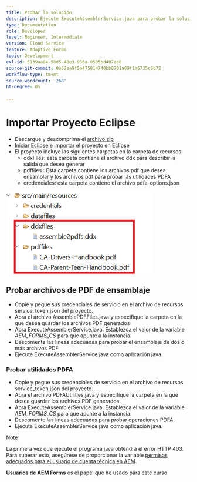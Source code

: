 ```yaml
---
title: Probar la solución
description: Ejecute ExecuteAssemblerService.java para probar la solución
type: Documentation
role: Developer
level: Beginner, Intermediate
version: Cloud Service
feature: Adaptive Forms
topic: Development
exl-id: 5139aa84-58d5-40e3-936a-0505bd407ee8
source-git-commit: 0a52ea9f5a475814740bb0701a09f1a6735c6b72
workflow-type: tm+mt
source-wordcount: '268'
ht-degree: 0%

---
```


# Importar Proyecto Eclipse

* Descargue y descomprima el [archivo zip](./assets/pdf-manipulation.zip)
* Iniciar Eclipse e importar el proyecto en Eclipse
* El proyecto incluye las siguientes carpetas en la carpeta de recursos:
   * ddxFiles: esta carpeta contiene el archivo ddx para describir la salida que desea generar
   * pdffiles : Esta carpeta contiene los archivos pdf que desea ensamblar y los archivos pdf para probar las utilidades PDFA
   * credenciales: esta carpeta contiene el archivo pdfa-options.json

![resources-file](./assets/resources.png)

## Probar archivos de PDF de ensamblaje

* Copie y pegue sus credenciales de servicio en el archivo de recursos service_token.json del proyecto.
* Abra el archivo AssemblePDFFiles.java y especifique la carpeta en la que desea guardar los archivos PDF generados
* Abra ExecuteAssemblerService.java. Establezca el valor de la variable _AEM_FORMS_CS_ para que apunte a la instancia.
* Descomente las líneas adecuadas para probar el ensamblaje de dos o más archivos PDF
* Ejecute ExecuteAssemblerService.java como aplicación java

### Probar utilidades PDFA

* Copie y pegue sus credenciales de servicio en el archivo de recursos service_token.json del proyecto.
* Abra el archivo PDFAUtilities.java y especifique la carpeta en la que desea guardar los archivos PDF generados.
* Abra ExecuteAssemblerService.java. Establezca el valor de la variable _AEM_FORMS_CS_ para que apunte a la instancia.
* Descomente las líneas adecuadas para probar operaciones PDFA.
* Ejecute ExecuteAssemblerService.java como aplicación java.



>[!NOTE]
> La primera vez que ejecute el programa java obtendrá el error HTTP 403. Para superar esto, asegúrese de proporcionar la variable [permisos adecuados para el usuario de cuenta técnica en AEM](https://experienceleague.adobe.com/docs/experience-manager-learn/getting-started-with-aem-headless/authentication/service-credentials.html?lang=en#configure-access-in-aem).

**Usuarios de AEM Forms** es el papel que he usado para este curso.
